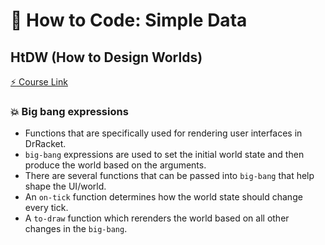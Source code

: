 # :page_with_curl: How to Code: Simple Data

## HtDW (How to Design Worlds)

[:zap: Course Link](https://courses.edx.org/courses/course-v1:UBCx+HtC1x+2T2017/77860a93562d40bda45e452ea064998b/#HtDW)

### :boom: Big bang expressions

- Functions that are specifically used for rendering user interfaces in DrRacket.
- `big-bang` expressions are used to set the initial world state and then produce the world based on the arguments.
- There are several functions that can be passed into `big-bang` that help shape the UI/world.
- An `on-tick` function determines how the world state should change every tick.
- A `to-draw` function which rerenders the world based on all other changes in the `big-bang`.
